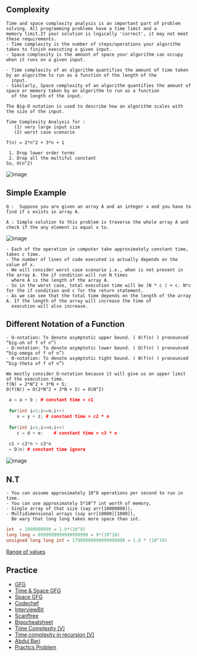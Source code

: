 ## Complexity

```
Time and space complexity analysis is an important part of problem solving. All programming problems have a time limit and a 
memory limit.If your solution is logically 'correct', it may not meet these requirements.
- Time complexity is the number of steps/operations your algorithm takes to finish executing a given input. 
- Space complexity is the amount of space your algorithm can occupy when it runs on a given input.

- Time complexity of an algorithm quantifies the amount of time taken by an algorithm to run as a function of the length of the
  input.
- Similarly, Space complexity of an algorithm quantifies the amount of space or memory taken by an algorithm to run as a function
  of the length of the input.
```

```
The Big-O notation is used to describe how an algorithm scales with the size of the input.

Time Complexity Analysis for :
   (1) very large input size
   (2) worst case scenario
   
T(n) = 2*n^2 + 3*n + 1

 1. Drop lower order terms
 2. Drop all the multiful constant
So, O(n^2) 
```
![image](https://user-images.githubusercontent.com/59710234/157398014-98fb33d3-0115-40b1-9dbc-b1347fc7a996.png)

## Simple Example

```
Q :  Suppose you are given an array A and an integer x and you have to find if x exists in array A.

A : Simple solution to this problem is traverse the whole array A and check if the any element is equal x to.
```

![image](https://user-images.githubusercontent.com/59710234/157399230-a6a602ca-6ca6-48de-8389-877774202944.png)

```
- Each of the operation in computer take approximately constant time, takes c time.
- The number of lines of code executed is actually depends on the value of x.
- We will consider worst case scenario i.e., when is not present in the array A. the if condition will run N times
  where A is the length of the array A.
- So in the worst case, total execution time will be (N * c ) + c. N*c for the if condition and c for the return statement. 
- As we can see that the total time depends on the length of the array A. If the length of the array will increase the time of 
  execution will also increase.
```
## Different Notation of a Function
```
- O-notation: To denote asymptotic upper bound. ( O(f(n) ) pronounced “big-oh of f of n”) 
- Ω-notation: To denote asymptotic lower bound. ( Ω(f(n) ) pronounced “big-omega of f of n”) 
- Θ-notation: To denote asymptotic tight bound. ( Θ(f(n) ) pronounced “big-theta of f of n”)

We mostly consider O-notation because it will give us an upper limit of the execution time.
f(N) = 2*N^2 + 3*N + 5;
O(f(N)) = O(2*N^2 + 3*N + 5) = O(N^2)
```
```c++
 a = a + b ; # constant time = c1
 
 for(int i=1;i<=n;i++)
    x = y + z; # constant time = c2 * n
    
 for(int i=1;i<=n;i++)
    c = d + e;    # constant time = c3 * n
 
 c1 + c2*n + c3*n
 = O(n) # constant time ignore
```

![image](https://user-images.githubusercontent.com/59710234/171522444-a472680c-981c-47df-b6d6-8014072156cb.png)

## N.T
```
- You can assume approximately 10^8 operations per second to run in time.
- You can use approximately 5*10^7 int worth of memory, 
- Single array of that size (say arr[10000000]), 
- Multidimensional arrays (say arr[10000][1000]), 
  Be wary that long long takes more space than int.
```
```c++
int  = 1999999999 = 1.9*(10^9)
long long = 8999999999999999999 = 9*(10^18)
unsigned long long int = 17999999999999999999 = 1.8 * (10^19)
```
[Range of values](https://en.cppreference.com/w/cpp/language/types)

## Practice
* [GFG](https://www.geeksforgeeks.org/practice-questions-time-complexity-analysis/)
* [Time & Space GFG](https://www.geeksforgeeks.org/time-complexity-and-space-complexity/?ref=rp)
* [Space GFG](https://www.geeksforgeeks.org/g-fact-86/)
* [Codechef](https://discuss.codechef.com/t/multiple-choice-questions-related-to-testing-knowledge-about-time-and-space-complexity-of-a-program/17976)
* [InterviewBit](https://www.interviewbit.com/courses/programming/topics/time-complexity/#problems)
* [Scanftree](https://scanftree.com/Data_Structure/time-complexity-and-space-complexity-comparison-of-sorting-algorithms)
* [Bigocheatsheet](https://www.bigocheatsheet.com/?fbclid=IwAR3fLKNHE2eezeXu3rO7MA4dTK5lHSY7rPfSOYiU9_Zr6ExRK7Mjo_9MX8o)
* [Time Complexity [V]](https://www.youtube.com/watch?v=V42FBiohc6c&list=PL2_aWCzGMAwI9HK8YPVBjElbLbI3ufctn&fbclid=IwAR0kaAXKECS6iAP2kGUYf__X2j6_SS-c4yeq0dzjJvgBAyS8U-L4LBBwsPM)
* [Time complexity in recursion [V]](https://www.youtube.com/watch?v=ncpTxqK35PI&fbclid=IwAR2a_OraRdPheSV0tDNcp5p10jswXgAHpYeowuZIMUjmB0ad0DBDnABdxxE)
* [Abdul Bari](https://www.youtube.com/watch?v=9TlHvipP5yA&list=PLDN4rrl48XKpZkf03iYFl-O29szjTrs_O&index=7&ab_channel=AbdulBari)
* [Practics Problem](https://www.youtube.com/watch?v=dwApFR-MpLk&ab_channel=CSEconceptswithParinita)
